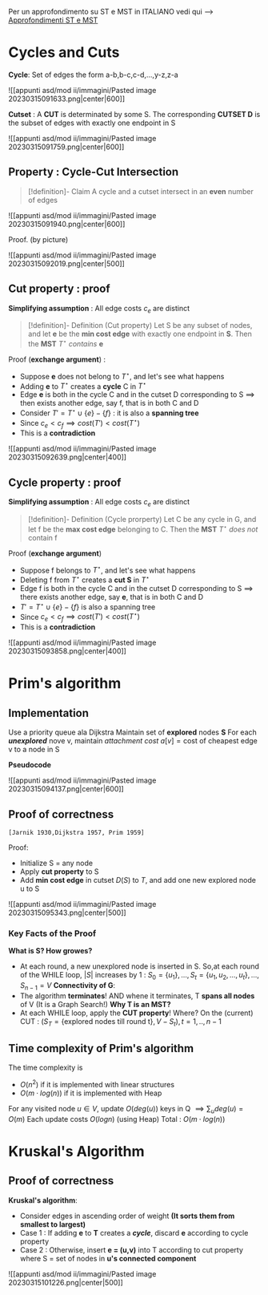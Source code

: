 
Per un approfondimento su ST e MST in ITALIANO vedi qui --> [Approfondimenti ST e MST](http://www.mat.uniroma2.it/~guala/08_Kruskal_2015.pdf)

# Cycles and Cuts

**Cycle**:  Set of edges the form a-b,b-c,c-d,...,y-z,z-a

![[appunti asd/mod ii/immagini/Pasted image 20230315091633.png|center|600]]

**Cutset** : A **CUT** is determinated by some S. The corresponding **CUTSET D** is the subset of edges with exactly one endpoint in S

![[appunti asd/mod ii/immagini/Pasted image 20230315091759.png|center|600]]


## Property : Cycle-Cut Intersection

>[!definition]- Claim
>A cycle and a cutset intersect in an **even** number of edges

![[appunti asd/mod ii/immagini/Pasted image 20230315091940.png|center|600]]

Proof. (by picture)

![[appunti asd/mod ii/immagini/Pasted image 20230315092019.png|center|500]]


## Cut property : proof

**Simplifying assumption** : All edge costs $c_e$ are distinct

>[!definition]- Definition (Cut property)
>Let S be any subset of nodes, and let **e** be the **min cost edge** with exactly one endpoint in **S**. Then the **MST** $T^\star$ _contains_ **e**

Proof (**exchange argument**) :

- Suppose **e** does not belong to $T^\star$, and let's see what happens
- Adding **e** to $T^\star$ creates a **cycle** C in $T^\star$ 
- Edge **e** is both in the cycle C and in the cutset D corresponding to S $\implies$ then exists another edge, say f, that is in both C and D
- Consider $T'=T^\star\cup\{e\}-\{f\}$ : it is also a **spanning tree** 
- Since $c_e\lt c_f\implies cost(T')\lt cost(T^\star)$
- This is a **contradiction**

![[appunti asd/mod ii/immagini/Pasted image 20230315092639.png|center|400]]


## Cycle property : proof

**Simplifying assumption** : All edge costs $c_e$ are distinct

>[!definition]- Definition (Cycle prorperty)
>Let C be any cycle in G, and let f be the **max cost edge** belonging to C. Then the **MST** $T^\star$ _does not_ contain f

Proof (**exchange argument**)

- Suppose f belongs to $T^\star$, and let's see what happens
- Deleting f from $T^\star$ creates a **cut S** in $T^\star$
- Edge f is both in the cycle C and in the cutset D corresponding to S $\implies$ there exists another edge, say **e**, that is in both C and D
- $T'=T^\star\cup\{e\}-\{f\}$ is also a spanning tree
- Since $c_e\lt c_f\implies cost(T')\lt cost(T^\star)$
- This is a **contradiction**

![[appunti asd/mod ii/immagini/Pasted image 20230315093858.png|center|400]]


# Prim's algorithm

## Implementation

Use a priority queue ala Dijkstra
Maintain set of **explored** nodes **S**
For each _**unexplored**_ nove v, maintain _attachment cost_ $a[v]=\text{cost of cheapest edge v to a node in S}$

**Pseudocode**

![[appunti asd/mod ii/immagini/Pasted image 20230315094137.png|center|600]]

## Proof of correctness

`[Jarnik 1930,Dijkstra 1957, Prim 1959]`

Proof:

- Initialize S = any node
- Apply **cut property** to S
- Add **min cost edge** in cutset $D(S)$ to $T$, and add one new explored node u to S

![[appunti asd/mod ii/immagini/Pasted image 20230315095343.png|center|500]]

### Key Facts of the Proof

**What is S? How growes?**
- At each round, a new unexplored node is inserted in S. So,at each round of the WHILE loop, $|S|$ increases by 1 : $S_0=\{u_1\},...,S_t=\{u_1,u_2,...,u_t\},...,S_{n-1}=V$
**Connectivity of G**:
- The algorithm **terminates**! AND whene it terminates, T **spans all nodes** of V (It is a Graph Search!)
**Why T is an MST?**
- At each WHILE loop, apply the **CUT property**! Where? On the (current) CUT : $(S_T=\{\text{explored nodes till round t}\},V-S_t),t=1,..,n-1$

## Time complexity of Prim's algorithm

The time complexity is 
- $O(n^2)$ if it is implemented with linear structures
- $O(m\cdot log(n))$ if it is implemented with Heap

For any visited node $u\in V$, update $O(deg(u))$ keys in Q $\implies\sum_udeg(u)=O(m)$
Each update costs $O(log n)$ (using Heap)
Total : $O(m\cdot log(n))$


# Kruskal's Algorithm

## Proof of correctness

**Kruskal's algorithm**:
- Consider edges in ascending order of weight **(It sorts them from smallest to largest)**
- Case 1 : If adding **e** to **T** creates a _**cycle**_, discard **e** according to cycle property
- Case 2 : Otherwise, insert **e = (u,v)** into T according to cut property where S = set of nodes in **u's connected component**

![[appunti asd/mod ii/immagini/Pasted image 20230315101226.png|center|500]]


